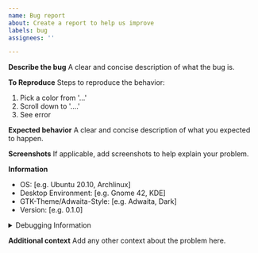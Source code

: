 ```yaml
---
name: Bug report
about: Create a report to help us improve
labels: bug
assignees: ''

---
```


**Describe the bug**
A clear and concise description of what the bug is.

**To Reproduce**
Steps to reproduce the behavior:

1. Pick a color from '...'
2. Scroll down to '....'
3. See error

**Expected behavior**
A clear and concise description of what you expected to happen.

**Screenshots**
If applicable, add screenshots to help explain your problem.

**Information**

- OS: [e.g. Ubuntu 20.10, Archlinux]
- Desktop Environment: [e.g. Gnome 42, KDE]
- GTK-Theme/Adwaita-Style: [e.g. Adwaita, Dark]
- Version: [e.g. 0.1.0]

<details>
  <summary>Debugging Information</summary>

<!--
     Please paste the debugging information from the about dialog between backticks below. The debugging information can be found under
     About → Troubleshooting → Debugging Information.
-->

```
```

</details>

**Additional context**
Add any other context about the problem here.
>
